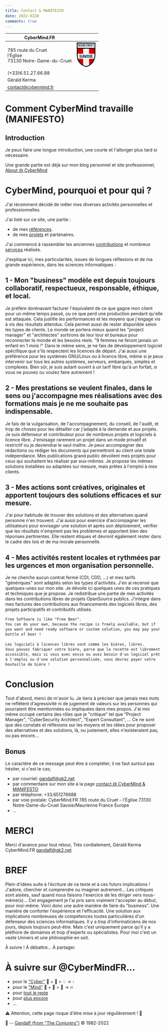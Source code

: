 ```yaml
---
title: Contact & MANIFESTO
date: 2022-0220
comments: true
---
```


| CyberMind.FR | |
| --- | :-: |
| 785 route du Cruet <br /> l’Église <br /> 73130 Notre-Dame-du-Cruet | <img src="/uploads/images/NDDC_H240.png" width="64px"> |
| (+33)6.51.27.66.88 |
| Gérald Kerma |
| <contact@cybermind.fr> |

# Comment CyberMind travaille (MANIFESTO)

## Introduction

Je peux faire une longue introduction, une courte et l'allonger plus tard si nécessaire.

Une grande partie est déjà sur mon blog personnel et site professionnel, [About @ CyberMind](https://CyberMind.FR/fr/about/)

# CyberMind, pourquoi et pour qui ?

J'ai récemment décidé de mêler mes diverses activités personnelles et professionnelles.

J'ai listé sur ce site, une partie :
- de mes [références](https://CyberMind.FR/fr/references/).
- de mes [projets](https://CyberMind.FR/fr/projects/) et partenaires.

J'ai commencé à rassembler les anciennes [contributions](https://CyberMind.FR/tags/contribute/) et nombreux [services](https://CyberMind.FR/fr/projects/) réalisés.

J'explique ici, mes particularités, issues de longues réflexions et de ma grande expérience, dans les sciences informatiques :

## 1 - Mon "business" modèle est depuis toujours collaboratif, respectueux, responsable, éthique, et local.

Je préfère dorénavant facturer l'équivalent de ce que gagne mon client pour un même temps passé, ou ce que perd une production pendant qu'elle est attaquée.
Cela justifie les performances et les moyens que j'engage vis à vis des résultats attendus.
Cela permet aussi de rester disponible selon les types de clients.
Le monde se portera mieux quand les "project manager" et "architectes" sortirons de leur tour et bureaux pour reconnecter le monde et les besoins réels.
	"9 femmes ne feront jamais un enfant en 1 mois !"
Dans le même sens, je ne fais de développement logiciel spécifique que s'ils respectent les licences de départ.
J'ai aussi une préférence pour les systèmes GNU/Linux ou à licence libre, même si je peux intervenir sur tous les autres systèmes, serveurs, embarqués, simples et complexes.
Bien sûr, je suis autant ouvert à un tarif libre qu'à un forfait, si vous ne pouvez ou voulez faire autrement !

## 2 - Mes prestations se veulent finales, dans le sens ou j'accompagne mes réalisations avec des formations mais je ne me souhaite pas indispensable.

Je fais de la vulgarisation, de l'accompagnement, du conseil, de l'audit, et trop de choses pour les détailler car j'adapte à la demande et aux projets.
Je suis défenseur et contributeur pour de nombreux projets et logiciels à licence libre.
J'envisage rarement un projet dans un mode privatif et restrictif ou je deviendrai le seul maître.
Je peux accompagner des rédactions ou rédiger les documents qui permettront au client une totale indépendance.
Mes publications grand public dévoilent mes projets pour ceux qui souhaitent les réaliser par eux-mêmes.
Je propose les mêmes solutions installées ou adaptées sur mesure, mais prêtes à l'emploi à mes clients.

## 3 - Mes actions sont créatives, originales et apportent toujours des solutions efficaces et sur mesure.

J'ai pour habitude de trouver des solutions et des alternatives quand personne n'en trouvent.
J'ai aussi pour exercice d'accompagner les utilisateurs pour envisager une solution et après son déploiement, vérifier que les résultats n'empirent pas les problèmes et apportent bien des réponses pertinentes.
Elle restent étiques et devront également rester dans le cadre des lois et de ma morale personnelle.

## 4 - Mes activités restent locales et rythmées par les urgences et mon organisation personnelle.

Je ne cherche aucun contrat fermé (CDI, CDD, …) et mes tarifs "génériques" sont adaptés selon les types d'activités.
J'en ai recensé que quelques-unes sur mon site.
Je dévoile ici quelques unes de ces pratiques et techniques que je propose.
Je redistribue une partie de mes activités dans les contributions libres de projets OpenSource publics.
J'intègre dans mes factures des contributions aux financements des logiciels libres, des projets participatifs et contributifs utilisés.

	Free Software is like "Free Beer".
	You can do your own, because the recipe is freely available, but if you want and need ready software or custom solution, you may pay your bottle of beer !

	Les logiciels à licences libres sont comme les bières, libres.
	Vous pouvez fabriquer votre bière, parce que la recette est librement accessible, mais si vous avec envie ou avez besoin d'un logiciel prêt à l'emploi ou d'une solution personnalisée, vous devrez payer votre bouteille de bière !

# Conclusion

Tout d'abord, merci de m'avoir lu.
Je tiens à préciser que jamais mes mots ne reflètent d'agressivité ni de jugement de valeurs sur les personnes qui pourraient être mentionnées ou impliquées dans mes propos.
J'ai moi même occupé certains des rôles que je "critique" tel que "Project Manager", "CyberSecurity Architect", "Expert Consultant", …
Ce ne sont que des constats et réflexions sur les moyens et les idées pour proposer des alternatives et des solutions, là, ou justement, elles n'existeraient pas, ou pas encore…

## Bonus

Le caractère de ce message peut être à compléter, il ne faut surtout pas hésiter, si c'est le cas;
- par courriel: gandalf@gk2.net
- par commentaire sur mon site à la page [contact @ CyberMind & MANIFESTO](https://cybermind.fr/fr/contact/)
- par téléphone: +33.651276688
- par voie postale:
CyberMind.FR
785 route du Cruet - l'Église
73130 Notre-Dame-du-Cruet
Savoie/Maurienne
France
Europe
- …

# MERCI

Merci d'avance pour tout retour,
Très cordialement,
Gérald Kerma
CyberMind.FR
gandalf@gk2.net

# BREF

Plein d'idées suite à l'écriture de ce texte et à ces futurs implications !
J'adore, chercher et comprendre ou imaginer autrement…
Les critiques sont aisées, sauf quand nous faisons l'exercice de les diriger vers nous-même(s)…
Cet engagement je l'ai pris sans vraiment l'accepter au début, pour moi-même.
Voici donc une autre manière de faire du "business".
Une manière de conforter l'expérience et l'efficacité.
Une solution aux implications nombreuses de compétences toutes particulières d'un défenseur des sciences informatiques.
Il y a trop d'informaticiens de nos jours, depuis toujours peut-être.
Mais c'est uniquement parce qu'il y a pléthore de domaines et trop d'experts ou spécialistes.
Pour moi c'est un vaste Univers et une philosophie en soit.

À suivre !
À débattre…
À partager.

# À suivre sur @CyberMindFR… #

- pour le ["Cyber"](https://cybermind.fr/categories/Cyber/)   🤖 + 🎲 = 💡 -> 💧
- pour le ["Mind"](https://cybermind.fr/categories/Mind/)     🧠 + 🧩 = 🧙 -> 🔥
- pour [tout le reste](https://cybermind.fr/fr/Cyber/Mind/welcome/)
- pour [plus encore](https://cybermind.fr/fr/about/)
- …

⚠️ Attention, cette page risque d'être mise à jour régulièrement ! 👀

🧙 -- [Gandalf (from "The Conjurers")](mailto:Gandalf@Gk2.NET?subject=The%20Conjurers%20%3F) ©️ 1982-2022